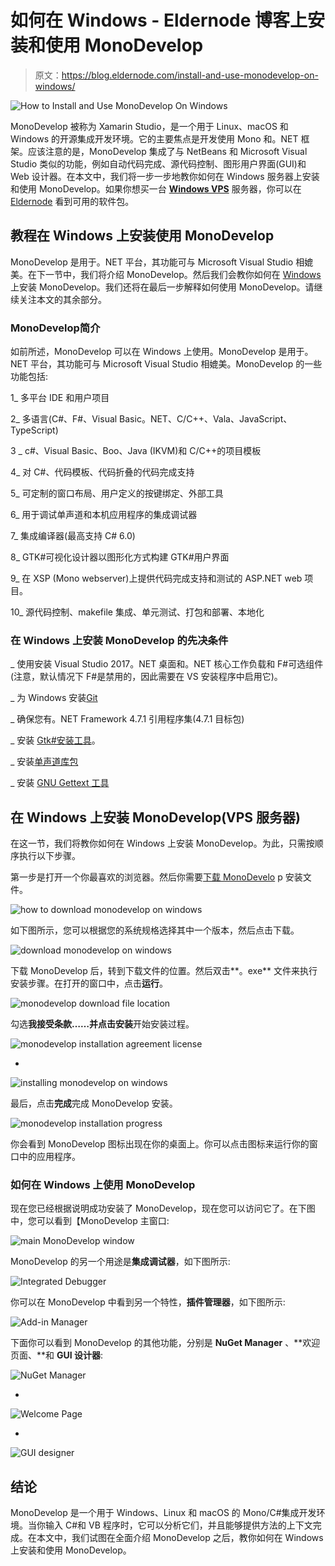 # 如何在 Windows - Eldernode 博客上安装和使用 MonoDevelop

> 原文：<https://blog.eldernode.com/install-and-use-monodevelop-on-windows/>

![How to Install and Use MonoDevelop On Windows](img/810a9234fdc02a944f5ca6aecc5e8cf8.png)

MonoDevelop 被称为 Xamarin Studio，是一个用于 Linux、macOS 和 Windows 的开源集成开发环境。它的主要焦点是开发使用 Mono 和。NET 框架。应该注意的是，MonoDevelop 集成了与 NetBeans 和 Microsoft Visual Studio 类似的功能，例如自动代码完成、源代码控制、图形用户界面(GUI)和 Web 设计器。在本文中，我们将一步一步地教你如何在 Windows 服务器上安装和使用 MonoDevelop。如果你想买一台 **[Windows VPS](https://eldernode.com/windows-vps/)** 服务器，你可以在 [Eldernode](https://eldernode.com/) 看到可用的软件包。

## **教程在 Windows 上安装使用 MonoDevelop**

MonoDevelop 是用于。NET 平台，其功能可与 Microsoft Visual Studio 相媲美。在下一节中，我们将介绍 MonoDevelop。然后我们会教你如何在 [Windows](https://blog.eldernode.com/tag/windows/) 上安装 MonoDevelop。我们还将在最后一步解释如何使用 MonoDevelop。请继续关注本文的其余部分。

### **MonoDevelop**简介

如前所述，MonoDevelop 可以在 Windows 上使用。MonoDevelop 是用于。NET 平台，其功能可与 Microsoft Visual Studio 相媲美。MonoDevelop 的一些功能包括:

1_ 多平台 IDE 和用户项目

2_ 多语言(C#、F#、Visual Basic。NET、C/C++、Vala、JavaScript、TypeScript)

3 _ c#、Visual Basic、Boo、Java (IKVM)和 C/C++的项目模板

4_ 对 C#、代码模板、代码折叠的代码完成支持

5_ 可定制的窗口布局、用户定义的按键绑定、外部工具

6_ 用于调试单声道和本机应用程序的集成调试器

7_ 集成编译器(最高支持 C# 6.0)

8_ GTK#可视化设计器以图形化方式构建 GTK#用户界面

9_ 在 XSP (Mono webserver)上提供代码完成支持和测试的 ASP.NET web 项目。

10_ 源代码控制、makefile 集成、单元测试、打包和部署、本地化

### **在 Windows 上安装 MonoDevelop 的先决条件**

_ 使用安装 Visual Studio 2017。NET 桌面和。NET 核心工作负载和 F#可选组件(注意，默认情况下 F#是禁用的，因此需要在 VS 安装程序中启用它)。

_ 为 Windows 安装[Git](https://gitforwindows.org/)

_ 确保您有。NET Framework 4.7.1 引用程序集(4.7.1 目标包)

_ 安装 [Gtk#安装工具](https://www.mono-project.com/download/stable/)。

_ 安装[单声道库包](https://files.xamarin.com/~jeremie/MonoLibraries.msi)

_ 安装 [GNU Gettext 工具](http://gnuwin32.sourceforge.net/packages/gettext.htm)

## **在 Windows 上安装 MonoDevelop(VPS 服务器)**

在这一节，我们将教你如何在 Windows 上安装 MonoDevelop。为此，只需按顺序执行以下步骤。

第一步是打开一个你最喜欢的浏览器。然后你需要[下载 MonoDevelo](https://www.monodevelop.com/download/) p 安装文件。

![how to download monodevelop on windows](img/28bfa21a01fc8a06ae734fbc86b26132.png)

如下图所示，您可以根据您的系统规格选择其中一个版本，然后点击下载。

![download monodevelop on windows](img/481914ce35e250d1871ed33b60a29d94.png)

下载 MonoDevelop 后，转到下载文件的位置。然后双击**。exe** 文件来执行安装步骤。在打开的窗口中，点击**运行**。

![monodevelop download file location](img/d54057188045f117bf7d5c614debeb51.png)

勾选**我接受条款……**并点击**安装**开始安装过程。

![monodevelop installation agreement license](img/014aaa9ecaf44a99b9b6ed742eba663d.png)

*

![installing monodevelop on windows](img/c35b6f3aa18f299f9917bbadbfb40c15.png)

最后，点击**完成**完成 MonoDevelop 安装。

![monodevelop installation progress](img/f186c25de92cba7d03be6244d8ecb2c3.png)

你会看到 MonoDevelop 图标出现在你的桌面上。你可以点击图标来运行你的窗口中的应用程序。

### **如何在 Windows 上使用 MonoDevelop**

现在您已经根据说明成功安装了 MonoDevelop，现在您可以访问它了。在下图中，您可以看到【MonoDevelop 主窗口:

![main MonoDevelop window](img/ea5bf95be419f862cdc5abd90a3e7541.png)

MonoDevelop 的另一个用途是**集成调试器**，如下图所示:

![Integrated Debugger](img/68f01218c2391628e28cdf2ec781d4c2.png)

你可以在 MonoDevelop 中看到另一个特性，**插件管理器**，如下图所示:

![Add-in Manager](img/7cba443f02e77f7e0809b2c7bd4a5953.png)

下面你可以看到 MonoDevelop 的其他功能，分别是 **NuGet Manager** 、**欢迎页面、**和 **GUI 设计器**:

![NuGet Manager](img/ea0263aa3b9e146c6bdc8b10cc79ce90.png)

*

![Welcome Page](img/1bf1cc067590f9feb11f1506c253c754.png)

*

![GUI designer](img/2720909ca0c9085734f5ee93db722289.png)

## 结论

MonoDevelop 是一个用于 Windows、Linux 和 macOS 的 Mono/C#集成开发环境。当你输入 C#和 VB 程序时，它可以分析它们，并且能够提供方法的上下文完成。在本文中，我们试图在全面介绍 MonoDevelop 之后，教你如何在 Windows 上安装和使用 MonoDevelop。